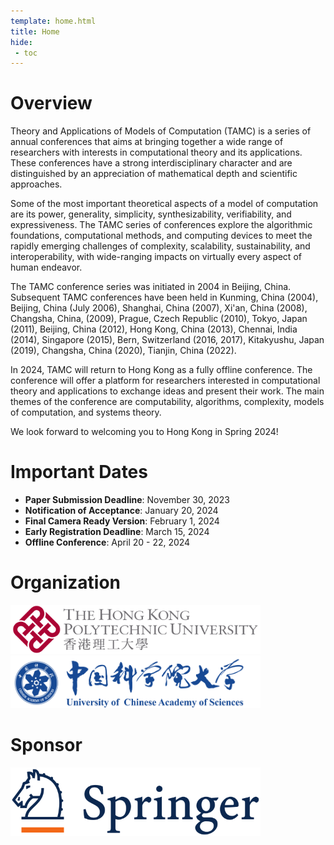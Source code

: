 ```yaml
---
template: home.html
title: Home
hide:
 - toc
---
```


# **Overview**

Theory and Applications of Models of Computation (TAMC) is a series of annual conferences that aims at bringing together a wide range of researchers with interests in computational theory and its applications. These conferences have a strong interdisciplinary character and are distinguished by an appreciation of mathematical depth and scientific approaches.
 
Some of the most important theoretical aspects of a model of computation are its power, generality, simplicity, synthesizability, verifiability, and expressiveness. The TAMC series of conferences explore the algorithmic foundations, computational methods, and computing devices to meet the rapidly emerging challenges of complexity, scalability, sustainability, and interoperability, with wide-ranging impacts on virtually every aspect of human endeavor.
 
The TAMC conference series was initiated in 2004 in Beijing, China. Subsequent TAMC conferences have been held in Kunming, China (2004), Beijing, China (July 2006), Shanghai, China (2007), Xi'an, China (2008), Changsha, China, (2009), Prague, Czech Republic (2010), Tokyo, Japan (2011), Beijing, China (2012), Hong Kong, China (2013), Chennai, India (2014), Singapore (2015), Bern, Switzerland (2016, 2017), Kitakyushu, Japan (2019), Changsha, China (2020), Tianjin, China (2022).

In 2024, TAMC will return to Hong Kong as a fully offline conference. The conference will offer a platform for researchers interested in computational theory and applications to exchange ideas and present their work. The main themes of the conference are computability, algorithms, complexity, models of computation, and systems theory.

We look forward to welcoming you to Hong Kong in Spring 2024!

# **Important Dates**

- **Paper Submission Deadline**: November 30, 2023
- **Notification of Acceptance**: January 20, 2024
- **Final Camera Ready Version**: February 1, 2024
- **Early Registration Deadline**: March 15, 2024
- **Offline Conference**: April 20 - 22, 2024

# **Organization**

<img src="./assets/images/polyu.svg" style="width: 400px">
<img src="./assets/images/logo-ucas.png" style="width: 400px;">

# **Sponsor**
<img src="./assets/images/springer-logo.svg" style="width: 400px;">

